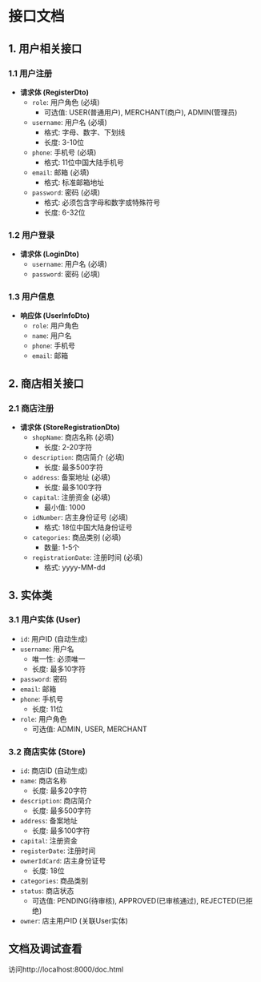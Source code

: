 # 接口文档

## 1. 用户相关接口

### 1.1 用户注册
- **请求体 (RegisterDto)**
  - `role`: 用户角色 (必填)
    - 可选值: USER(普通用户), MERCHANT(商户), ADMIN(管理员)
  - `username`: 用户名 (必填)
    - 格式: 字母、数字、下划线
    - 长度: 3-10位
  - `phone`: 手机号 (必填)
    - 格式: 11位中国大陆手机号
  - `email`: 邮箱 (必填)
    - 格式: 标准邮箱地址
  - `password`: 密码 (必填)
    - 格式: 必须包含字母和数字或特殊符号
    - 长度: 6-32位

### 1.2 用户登录
- **请求体 (LoginDto)**
  - `username`: 用户名 (必填)
  - `password`: 密码 (必填)

### 1.3 用户信息
- **响应体 (UserInfoDto)**
  - `role`: 用户角色
  - `name`: 用户名
  - `phone`: 手机号
  - `email`: 邮箱

## 2. 商店相关接口

### 2.1 商店注册
- **请求体 (StoreRegistrationDto)**
  - `shopName`: 商店名称 (必填)
    - 长度: 2-20字符
  - `description`: 商店简介 (必填)
    - 长度: 最多500字符
  - `address`: 备案地址 (必填)
    - 长度: 最多100字符
  - `capital`: 注册资金 (必填)
    - 最小值: 1000
  - `idNumber`: 店主身份证号 (必填)
    - 格式: 18位中国大陆身份证号
  - `categories`: 商品类别 (必填)
    - 数量: 1-5个
  - `registrationDate`: 注册时间 (必填)
    - 格式: yyyy-MM-dd

## 3. 实体类

### 3.1 用户实体 (User)
- `id`: 用户ID (自动生成)
- `username`: 用户名
  - 唯一性: 必须唯一
  - 长度: 最多10字符
- `password`: 密码
- `email`: 邮箱
- `phone`: 手机号
  - 长度: 11位
- `role`: 用户角色
  - 可选值: ADMIN, USER, MERCHANT

### 3.2 商店实体 (Store)
- `id`: 商店ID (自动生成)
- `name`: 商店名称
  - 长度: 最多20字符
- `description`: 商店简介
  - 长度: 最多500字符
- `address`: 备案地址
  - 长度: 最多100字符
- `capital`: 注册资金
- `registerDate`: 注册时间
- `ownerIdCard`: 店主身份证号
  - 长度: 18位
- `categories`: 商品类别
- `status`: 商店状态
  - 可选值: PENDING(待审核), APPROVED(已审核通过), REJECTED(已拒绝)
- `owner`: 店主用户ID (关联User实体)


## 文档及调试查看
访问http://localhost:8000/doc.html